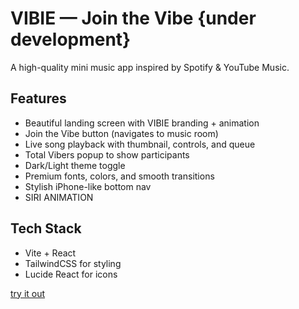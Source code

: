# VIBIE — Join the Vibe {under development}

A high-quality mini music app inspired by Spotify & YouTube Music.

## Features
- Beautiful landing screen with VIBIE branding + animation
- Join the Vibe button (navigates to music room)
- Live song playback with thumbnail, controls, and queue
- Total Vibers popup to show participants
- Dark/Light theme toggle
- Premium fonts, colors, and smooth transitions
- Stylish iPhone-like bottom nav
- SIRI ANIMATION

## Tech Stack
- Vite + React
- TailwindCSS for styling
- Lucide React for icons

[try it out](https://t.me/vibie_bot/vibiebot)



